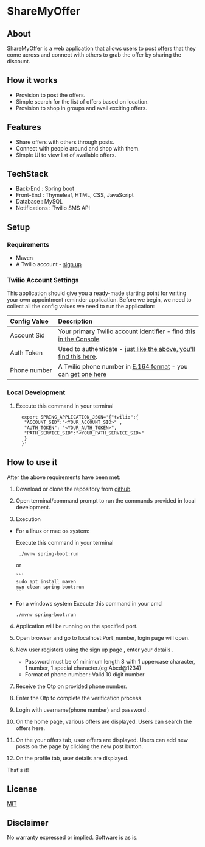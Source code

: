 # ShareMyOffer


## About

ShareMyOffer is a web application that allows users to post offers that they come across and connect with others to grab the offer by sharing the discount.



## How it works

- Provision to post the offers.
- Simple search for the list of offers based on location.
- Provision to shop in groups and avail exciting offers.



## Features

- Share offers with others through posts.
- Connect with people around and shop with them.
- Simple UI to view list of available offers.



## TechStack 

- Back-End : Spring boot
- Front-End : Thymeleaf, HTML, CSS, JavaScript
- Database : MySQL
- Notifications : Twilio SMS API


## Setup
### Requirements
 - Maven
 - A Twilio account - [sign up](https://www.twilio.com/try-twilio)


### Twilio Account Settings

This application should give you a ready-made starting point for writing your
own appointment reminder application. Before we begin, we need to collect
all the config values we need to run the application:

| Config&nbsp;Value | Description                                                                                                                                                  |
| :---------------- | :----------------------------------------------------------------------------------------------------------------------------------------------------------- |
| Account&nbsp;Sid  | Your primary Twilio account identifier - find this [in the Console](https://www.twilio.com/console).                                                         |
| Auth&nbsp;Token   | Used to authenticate - [just like the above, you'll find this here](https://www.twilio.com/console).                                                         |
| Phone&nbsp;number | A Twilio phone number in [E.164 format](https://en.wikipedia.org/wiki/E.164) - you can [get one here](https://www.twilio.com/console/phone-numbers/incoming) |

### Local Development


1. Execute this command in your terminal 
    ```
      export SPRING_APPLICATION_JSON='{"twilio":{
       "ACCOUNT_SID":"<YOUR_ACCOUNT_SID>" ,
       "AUTH_TOKEN": "<YOUR_AUTH_TOKEN>",
       "PATH_SERVICE_SID":"<YOUR_PATH_SERVICE_SID>" 
       }
      }'
      ```



## How to use it 

After the above requirements have been met:

1. Download or clone the repository from [github](https://github.com/NeerajaGoli/ShareMyOffer).

2. Open terminal/command prompt to run the commands provided in local development.

3. Execution
- For a linux or mac os system:
    
     Execute this command in your terminal 
    ``` 
     ./mvnw spring-boot:run
    ``` 
    or
      
      ```
      sudo apt install maven
      mvn clean spring-boot:run
      ```
   
- For a windows system 
   Execute this command in your cmd
    
    ``` 
    ./mvnw spring-boot:run
    ```
    
4. Application will be running on the specified port.
 
5. Open browser and go to localhost:Port_number, login page will open.

6. New user registers using the sign up page , enter your details .
   
   - Password must be of minimum length 8 with 1 uppercase character, 1 number, 1 special character.(eg:Abcd@1234)
   - Format of phone number : Valid 10 digit number
7. Receive the Otp on provided phone number.
8. Enter the Otp to complete the verification process.
9. Login with username(phone number) and password .
10. On the home page, various offers are displayed. Users can search the offers here.
11. On the your offers tab, user offers are displayed. Users can add new posts on the page by clicking the new post button.
12. On the profile tab, user details are displayed.

 

That's it!

## License

[MIT](http://www.opensource.org/licenses/mit-license.html)

## Disclaimer

No warranty expressed or implied. Software is as is.









 

